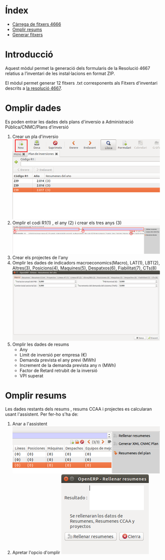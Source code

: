# Índex

- [Càrrega de fitxers 4666](#carrega-de-fitxers-4666)
- [Omplir resums](#carrega-de-fitxers-4666)
- [Generar fitxers](#carrega-de-fitxers-4666)


# Introducció

Aquest mòdul permet la generació dels formularis de la Resolució 4667 relatius
a l’inventari de les instal·lacions en format ZIP.

El mòdul permet generar 12 fitxers .txt corresponents als Fitxers d'inventari descrits
a [la resolució 4667](http://www.boe.es/boe/dias/2017/04/28/pdfs/BOE-A-2017-4667.pdf).


# Omplir dades

Es poden entrar les dades dels plans d'inversio a Administració Pública/CNMC/Plans d'inversió

1. Crear un pla d'inversio
![](../../_static/cnmc/4667/planes1.png)
2. Omplir el codi R1(1) , el any (2) i crear els tres anys (3)
![](../../_static/cnmc/4667/planes2.png)
3. Crear els projectes de l'any
4. Omplir les dades de indicadors macroeconomics(Macro), LAT(1), LBT(2), Altres(3), Posicions(4), Maquines(5), Despatxos(6), Fiabilitat(7), CTs(8)
![](../../_static/cnmc/4667/planes3.png)
5. Omplir les dades de resums
    - Any
    - Limit de inversió per empresa (€)
    - Demanda prevista el any previ (MWh)
    - Increment de la demanda prevista any n (MWh)
    - Factor de Retard retrubit de la inversió
    - VPI superat

# Omplir resums

Les dades restants dels resums , resums CCAA i projectes es calcularan usant l'assistent. Per fer-ho s'ha de:

1. Anar a l'assistent
![](../../_static/cnmc/4667/wizard_pla1.png)
2. Apretar l'opcio d'omplir
![](../../_static/cnmc/4667/wizard_pla2.png)